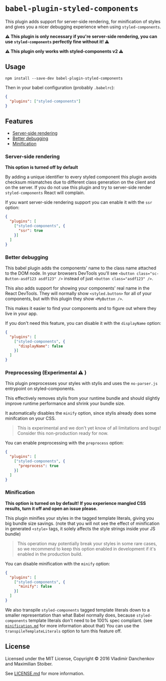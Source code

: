 # `babel-plugin-styled-components`

This plugin adds support for server-side rendering, for minification of styles and gives you a nicer debugging experience when using `styled-components`.

**⚠️ This plugin is only necessary if you're server-side rendering, you can use `styled-components` perfectly fine without it! ⚠️**

**⚠️ This plugin only works with styled-components v2 ⚠️**

## Usage

```
npm install --save-dev babel-plugin-styled-components
```

Then in your babel configuration (probably `.babelrc`):

```JSON
{
  "plugins": ["styled-components"]
}
```

## Features

- [Server-side rendering](#server-side-rendering)
- [Better debugging](#better-debugging)
- [Minification](#minification)

### Server-side rendering

**This option is turned off by default**

By adding a unique identifier to every styled component this plugin avoids checksum mismatches due to different class generation on the client and on the server. If you do not use this plugin and try to server-side render `styled-components` React will complain.

If you want server-side rendering support you can enable it with the `ssr` option:

```JSON
{
  "plugins": [
    ["styled-components", {
      "ssr": true
    }]
  ]
}
```

### Better debugging

This babel plugin adds the components' name to the class name attached to the DOM node. In your browsers DevTools you'll see `<button class="sc-Button-asdf123 asdf123" />` instead of just `<button class="asdf123" />`.

This also adds support for showing your components' real name in the React DevTools. They will normally show `<styled.button>` for all of your components, but with this plugin they show `<MyButton />`.

This makes it easier to find your components and to figure out where they live in your app.

If you don't need this feature, you can disable it with the `displayName` option:

```JSON
{
  "plugins": [
    ["styled-components", {
      "displayName": false
    }]
  ]
}
```

### Preprocessing (Experimental ⚠️ )

This plugin preprocesses your styles with stylis and uses the `no-parser.js` entrypoint on styled-components.

This effectively removes stylis from your runtime bundle and should slightly improve runtime performance and shrink your bundle size.

It automatically disables the `minify` option, since stylis already does some minifcation on your CSS.

> This is experimental and we don't yet know of all limitations and bugs! Consider this non-production ready for now.

You can enable preprocessing with the `preprocess` option:

```JSON
{
  "plugins": [
    ["styled-components", {
      "preprocess": true
    }]
  ]
}
```

### Minification

**This option is turned on by default! If you experience mangled CSS results, turn it off and open an issue please.**

This plugin minifies your styles in the tagged template literals, giving you big bundle size savings. (note that you will not see the effect of minification in generated `<style>` tags, it solely affects the style strings inside your JS bundle)

> This operation may potentially break your styles in some rare cases, so we recommend to keep this option enabled in development if it's enabled in the production build.

You can disable minification with the `minify` option:

```JSON
{
  "plugins": [
    ["styled-components", {
      "minify": false
    }]
  ]
}
```

We also transpile `styled-components` tagged template literals down to a smaller representation than what Babel normally does, because `styled-components` template literals don't need to be 100% spec compliant. (see [`minification.md`](minification.md) for more information about that) You can use the `transpileTemplateLiterals` option to turn this feature off.

## License

Licensed under the MIT License, Copyright © 2016 Vladimir Danchenkov and Maximilian Stoiber.

See [LICENSE.md](./LICENSE.md) for more information.
